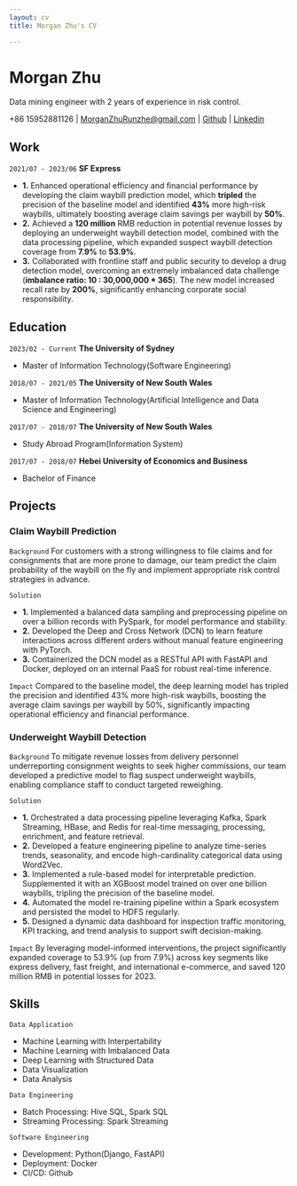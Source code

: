 ```yaml
---
layout: cv
title: Morgan Zhu's CV

---
```


# Morgan Zhu

Data mining engineer with 2 years of experience in risk control.

<div id="webaddress">
<a>+86 15952881126</a>
| <a href="morganzhurunzhe@gmail.com">MorganZhuRunzhe@gmail.com</a>
| <a href="https://morganzhurunzhe.github.io/markdown-cv/">Github</a>
| <a href="https://www.linkedin.com/in/morgan-zhu-107bab153/">Linkedin</a>
</div>




## Work

`2021/07 - 2023/06`
__SF Express__

- **1.** Enhanced operational efficiency and financial performance by developing the claim waybill prediction model, which **tripled** the precision of the baseline model and identified **43%** more high-risk waybills, ultimately boosting average claim savings per waybill by **50%**.
- **2.** Achieved a **120 million** RMB reduction in potential revenue losses by deploying an underweight waybill detection model, combined with the data processing pipeline, which expanded suspect waybill detection coverage from **7.9%** to **53.9%**.
- **3.** Collaborated with frontline staff and public security to develop a drug detection model, overcoming an extremely imbalanced data challenge (**imbalance ratio: 10 : 30,000,000 * 365**). The new model increased recall rate by **200%**, significantly enhancing corporate social responsibility.

## Education

`2023/02 - Current`
__The University of Sydney__

- Master of Information Technology(Software Engineering)

`2018/07 - 2021/05`
__The University of New South Wales__

- Master of Information Technology(Artificial Intelligence and Data Science and Engineering)

`2017/07 - 2018/07`
__The University of New South Wales__

- Study Abroad Program(Information System)

`2017/07 - 2018/07`
__Hebei University of Economics and Business__

- Bachelor of Finance

## Projects

### Claim Waybill Prediction

`Background`
For customers with a strong willingness to file claims and for consignments that are more prone to damage, our team predict the claim probability of the waybill on the fly and implement appropriate risk control strategies in advance.

`Solution`

- **1.** Implemented a balanced data sampling and preprocessing pipeline on over a billion records with PySpark, for model performance and stability. 
- **2.** Developed the Deep and Cross Network (DCN) to learn feature interactions across different orders without manual feature engineering with PyTorch. 
- **3.** Containerized the DCN model as a RESTful API with FastAPI and Docker, deployed on an internal PaaS for robust real-time inference.

`Impact`
Compared to the baseline model, the deep learning model has tripled the precision and identified 43% more high-risk waybills, boosting the average claim savings per waybill by 50%, significantly impacting operational efficiency and financial performance.

### Underweight Waybill Detection

`Background`
To mitigate revenue losses from delivery personnel underreporting consignment weights to seek higher commissions, our team developed a predictive model to flag suspect underweight waybills, enabling compliance staff to conduct targeted reweighing.

`Solution`

- **1.** Orchestrated a data processing pipeline leveraging Kafka, Spark Streaming, HBase, and Redis for real-time messaging, processing, enrichment, and feature retrieval.
- **2.** Developed a feature engineering pipeline to analyze time-series trends, seasonality, and encode high-cardinality categorical data using Word2Vec.
- **3.** Implemented a rule-based model for interpretable prediction. Supplemented it with an XGBoost model trained on over one billion waybills, tripling the precision of the baseline model.
- **4.** Automated the model re-training pipeline within a Spark ecosystem and persisted the model to HDFS regularly.
- **5.** Designed a dynamic data dashboard for inspection traffic monitoring, KPI tracking, and trend analysis to support swift decision-making. 

`Impact`
By leveraging model-informed interventions, the project significantly expanded coverage to 53.9% (up from 7.9%) across key segments like express delivery, fast freight, and international e-commerce, and saved 120 million RMB in potential losses for 2023.

## Skills

`Data Application`

- Machine Learning with Interpertability
- Machine Learning with Imbalanced Data
- Deep Learning with Structured Data
- Data Visualization
- Data Analysis

`Data Engineering`

- Batch Processing: Hive SQL, Spark SQL
- Streaming Processing: Spark Streaming

`Software Engineering`

- Development: Python(Django, FastAPI)
- Deployment: Docker
- CI/CD: Github

<!-- ### Footer

Last updated: May 2024 -->
